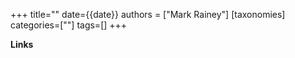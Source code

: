 +++
title=""
date={{date}}
authors = ["Mark Rainey"]
[taxonomies]
categories=[""]
tags=[]
+++

<!-- more -->


__Links__

[]()
